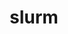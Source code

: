 ---
title: "slurm"
layout: cache
categories: [package, v0.20.2]
meta: {"versions": ["23-02-1-1"], "compilers": ["gcc@=11.1.0", "gcc@=11.3.0", "gcc@=7.5.0"], "oss": ["ubuntu18.04", "ubuntu20.04", "ubuntu22.04"], "platforms": ["linux"], "targets": ["ppc64le", "x86_64_v3"], "stacks": ["e4s", "e4s-power", "radiuss", "root", "tutorial"], "num_specs": 4, "num_specs_by_stack": {"radiuss": 1, "root": 4, "e4s-power": 1, "e4s": 1, "tutorial": 1}}
spec_details: [{"hash": "aho2g45vm6mppnvyuazdqgfe6fu7t6z4", "compiler": "gcc@=7.5.0", "versions": ["23-02-1-1"], "os": "ubuntu18.04", "platform": "linux", "target": "x86_64_v3", "variants": ["build_system=autotools", "~gtk", "~hdf5", "~hwloc", "~mariadb", "~pmix", "+readline", "~restd", "sysconfdir=PREFIX/etc"], "stacks": ["radiuss", "root"], "size": "-", "tarball": "https://binaries.spack.io/releases/v0.20.2/build_cache/linux-ubuntu18.04-x86_64_v3/gcc-7.5.0/slurm-23-02-1-1/linux-ubuntu18.04-x86_64_v3-gcc-7.5.0-slurm-23-02-1-1-aho2g45vm6mppnvyuazdqgfe6fu7t6z4.spack"}, {"hash": "hu5wdqo57syi6ylhalinxflgm7xcfvnk", "compiler": "gcc@=11.1.0", "versions": ["23-02-1-1"], "os": "ubuntu20.04", "platform": "linux", "target": "ppc64le", "variants": ["build_system=autotools", "~gtk", "~hdf5", "~hwloc", "~mariadb", "~pmix", "+readline", "~restd", "sysconfdir=PREFIX/etc"], "stacks": ["e4s-power", "root"], "size": "-", "tarball": "https://binaries.spack.io/releases/v0.20.2/build_cache/linux-ubuntu20.04-ppc64le/gcc-11.1.0/slurm-23-02-1-1/linux-ubuntu20.04-ppc64le-gcc-11.1.0-slurm-23-02-1-1-hu5wdqo57syi6ylhalinxflgm7xcfvnk.spack"}, {"hash": "2td2k6mdnbqkbnxmb632hyxvk3swuy6v", "compiler": "gcc@=11.1.0", "versions": ["23-02-1-1"], "os": "ubuntu20.04", "platform": "linux", "target": "x86_64_v3", "variants": ["build_system=autotools", "~gtk", "~hdf5", "~hwloc", "~mariadb", "~pmix", "+readline", "~restd", "sysconfdir=PREFIX/etc"], "stacks": ["root", "e4s"], "size": "-", "tarball": "https://binaries.spack.io/releases/v0.20.2/build_cache/linux-ubuntu20.04-x86_64_v3/gcc-11.1.0/slurm-23-02-1-1/linux-ubuntu20.04-x86_64_v3-gcc-11.1.0-slurm-23-02-1-1-2td2k6mdnbqkbnxmb632hyxvk3swuy6v.spack"}, {"hash": "ihmyp6crn7omlkrxxbyme2iansyj2ya2", "compiler": "gcc@=11.3.0", "versions": ["23-02-1-1"], "os": "ubuntu22.04", "platform": "linux", "target": "x86_64_v3", "variants": ["build_system=autotools", "~gtk", "~hdf5", "~hwloc", "~mariadb", "~pmix", "+readline", "~restd", "sysconfdir=PREFIX/etc"], "stacks": ["tutorial", "root"], "size": "-", "tarball": "https://binaries.spack.io/releases/v0.20.2/build_cache/linux-ubuntu22.04-x86_64_v3/gcc-11.3.0/slurm-23-02-1-1/linux-ubuntu22.04-x86_64_v3-gcc-11.3.0-slurm-23-02-1-1-ihmyp6crn7omlkrxxbyme2iansyj2ya2.spack"}]
---